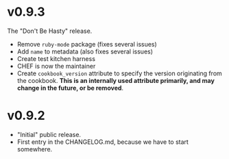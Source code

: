 # v0.9.3

The "Don't Be Hasty" release.

* Remove `ruby-mode` package (fixes several issues)
* Add `name` to metadata (also fixes several issues)
* Create test kitchen harness
* CHEF is now the maintainer
* Create `cookbook_version` attribute to specify the version originating from the cookbook. **This is an internally used attribute primarily, and may change in the future, or be removed**.

# v0.9.2

* "Initial" public release.
* First entry in the CHANGELOG.md, because we have to start somewhere.

